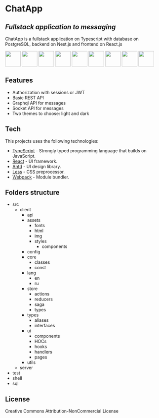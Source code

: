 # ChatApp
## _Fullstack application to messaging_

ChatApp is a fullstack application on Typescript with database on PostgreSQL, backend on Nest.js and frontend on React.js

<img src="https://upload.wikimedia.org/wikipedia/commons/4/4c/Typescript_logo_2020.svg" height="50" /> <img src="https://upload.wikimedia.org/wikipedia/commons/a/a7/React-icon.svg" height="50" /> <img src="https://everyday.codes/wp-content/uploads/2020/01/0-U2DmhXYumRyXH6X1.png" height="50" /> <img src="https://rxjs.dev/generated/images/marketing/home/Rx_Logo-512-512.png" height="50" /> <img src="https://gw.alipayobjects.com/zos/rmsportal/KDpgvguMpGfqaHPjicRK.svg" height="50" /> <img src="https://raw.githubusercontent.com/webpack/media/master/logo/icon-square-big.png" height="50" /> <img src="https://upload.wikimedia.org/wikipedia/commons/2/29/Postgresql_elephant.svg" height="50" /> <img src="https://pbs.twimg.com/profile_images/599259952574693376/DMrPoJtc_400x400.png" height="50" /> <img src="https://docs.nestjs.com/assets/logo-small.svg" height="50" />

## Features

- Authorization with sessions or JWT
- Basic REST API
- Graphql API for messages
- Socket API for messages
- Two themes to choose: light and dark

## Tech

This projects uses the following technologies:

- [TypeScript](https://www.typescriptlang.org/ "TypeScript") - Strongly typed programming language that builds on JavaScript.
- [React](https://reactjs.org/ "React.js") - UI framework.
- [Antd](https://ant.design/ "Ant design") - UI design library.
- [Less](https://lesscss.org/ "Less") - CSS preprocessor.
- [Webpack](https://webpack.js.org/ "Webpack") - Module bundler.

## Folders structure

* src
  * client
    * api
    * assets
      * fonts
      * html
      * img
      * styles
        * components
    * config
    * core
      * classes
      * const
    * lang
      * en
      * ru
    * store
      * actions
      * reducers
      * saga
      * types
    * types
      * aliases
      * interfaces
    * ui
      * components
      * HOCs
      * hooks
      * handlers
      * pages
    * utils
  * server
* test
* shell
* sql

## License

Creative Commons Attribution-NonCommercial License
